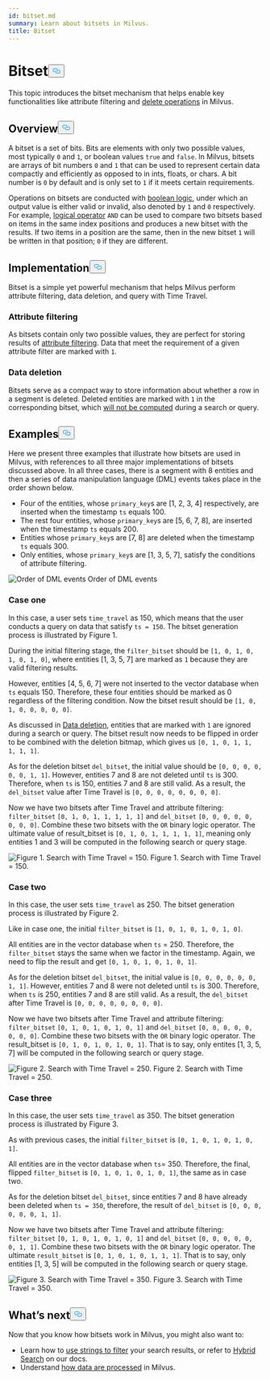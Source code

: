 ```yaml
---
id: bitset.md
summary: Learn about bitsets in Milvus.
title: Bitset
---
```

<h1 id="Bitset" class="common-anchor-header">Bitset<button data-href="#Bitset" class="anchor-icon" translate="no">
      <svg translate="no"
        aria-hidden="true"
        focusable="false"
        height="20"
        version="1.1"
        viewBox="0 0 16 16"
        width="16"
      >
        <path
          fill="#0092E4"
          fill-rule="evenodd"
          d="M4 9h1v1H4c-1.5 0-3-1.69-3-3.5S2.55 3 4 3h4c1.45 0 3 1.69 3 3.5 0 1.41-.91 2.72-2 3.25V8.59c.58-.45 1-1.27 1-2.09C10 5.22 8.98 4 8 4H4c-.98 0-2 1.22-2 2.5S3 9 4 9zm9-3h-1v1h1c1 0 2 1.22 2 2.5S13.98 12 13 12H9c-.98 0-2-1.22-2-2.5 0-.83.42-1.64 1-2.09V6.25c-1.09.53-2 1.84-2 3.25C6 11.31 7.55 13 9 13h4c1.45 0 3-1.69 3-3.5S14.5 6 13 6z"
        ></path>
      </svg>
    </button></h1><p>This topic introduces the bitset mechanism that helps enable key functionalities like attribute filtering and <a href="https://milvus.io/blog/2022-02-07-how-milvus-deletes-streaming-data-in-distributed-cluster.md">delete operations</a> in Milvus.</p>
<h2 id="Overview" class="common-anchor-header">Overview<button data-href="#Overview" class="anchor-icon" translate="no">
      <svg translate="no"
        aria-hidden="true"
        focusable="false"
        height="20"
        version="1.1"
        viewBox="0 0 16 16"
        width="16"
      >
        <path
          fill="#0092E4"
          fill-rule="evenodd"
          d="M4 9h1v1H4c-1.5 0-3-1.69-3-3.5S2.55 3 4 3h4c1.45 0 3 1.69 3 3.5 0 1.41-.91 2.72-2 3.25V8.59c.58-.45 1-1.27 1-2.09C10 5.22 8.98 4 8 4H4c-.98 0-2 1.22-2 2.5S3 9 4 9zm9-3h-1v1h1c1 0 2 1.22 2 2.5S13.98 12 13 12H9c-.98 0-2-1.22-2-2.5 0-.83.42-1.64 1-2.09V6.25c-1.09.53-2 1.84-2 3.25C6 11.31 7.55 13 9 13h4c1.45 0 3-1.69 3-3.5S14.5 6 13 6z"
        ></path>
      </svg>
    </button></h2><p>A bitset is a set of bits. Bits are elements with only two possible values, most typically <code translate="no">0</code> and <code translate="no">1</code>, or boolean values <code translate="no">true</code> and <code translate="no">false</code>. In Milvus, bitsets are arrays of bit numbers <code translate="no">0</code> and <code translate="no">1</code> that can be used to represent certain data compactly and efficiently as opposed to in ints, floats, or chars. A bit number is <code translate="no">0</code> by default and is only set to <code translate="no">1</code> if it meets certain requirements.</p>
<p>Operations on bitsets are conducted with <a href="/docs/es/boolean.md">boolean logic</a>, under which an output value is either valid or invalid, also denoted by <code translate="no">1</code> and <code translate="no">0</code> respectively. For example, <a href="https://milvus.io/docs/v2.1.x/boolean.md#Logical-operators">logical operator</a> <code translate="no">AND</code> can be used to compare two bitsets based on items in the same index positions and produces a new bitset with the results. If two items in a position are the same, then in the new bitset <code translate="no">1</code> will be written in that position; <code translate="no">0</code> if they are different.</p>
<h2 id="Implementation" class="common-anchor-header">Implementation<button data-href="#Implementation" class="anchor-icon" translate="no">
      <svg translate="no"
        aria-hidden="true"
        focusable="false"
        height="20"
        version="1.1"
        viewBox="0 0 16 16"
        width="16"
      >
        <path
          fill="#0092E4"
          fill-rule="evenodd"
          d="M4 9h1v1H4c-1.5 0-3-1.69-3-3.5S2.55 3 4 3h4c1.45 0 3 1.69 3 3.5 0 1.41-.91 2.72-2 3.25V8.59c.58-.45 1-1.27 1-2.09C10 5.22 8.98 4 8 4H4c-.98 0-2 1.22-2 2.5S3 9 4 9zm9-3h-1v1h1c1 0 2 1.22 2 2.5S13.98 12 13 12H9c-.98 0-2-1.22-2-2.5 0-.83.42-1.64 1-2.09V6.25c-1.09.53-2 1.84-2 3.25C6 11.31 7.55 13 9 13h4c1.45 0 3-1.69 3-3.5S14.5 6 13 6z"
        ></path>
      </svg>
    </button></h2><p>Bitset is a simple yet powerful mechanism that helps Milvus perform attribute filtering, data deletion, and query with Time Travel.</p>
<h3 id="Attribute-filtering" class="common-anchor-header">Attribute filtering</h3><p>As bitsets contain only two possible values, they are perfect for storing results of <a href="https://milvus.io/docs/v2.1.x/hybridsearch.md">attribute filtering</a>. Data that meet the requirement of a given attribute filter are marked with <code translate="no">1</code>.</p>
<h3 id="Data-deletion" class="common-anchor-header">Data deletion</h3><p>Bitsets serve as a compact way to store information about whether a row in a segment is deleted. Deleted entities are marked with <code translate="no">1</code> in the corresponding bitset, which <a href="https://milvus.io/blog/deleting-data-in-milvus.md">will not be computed</a> during a search or query.</p>
<h2 id="Examples" class="common-anchor-header">Examples<button data-href="#Examples" class="anchor-icon" translate="no">
      <svg translate="no"
        aria-hidden="true"
        focusable="false"
        height="20"
        version="1.1"
        viewBox="0 0 16 16"
        width="16"
      >
        <path
          fill="#0092E4"
          fill-rule="evenodd"
          d="M4 9h1v1H4c-1.5 0-3-1.69-3-3.5S2.55 3 4 3h4c1.45 0 3 1.69 3 3.5 0 1.41-.91 2.72-2 3.25V8.59c.58-.45 1-1.27 1-2.09C10 5.22 8.98 4 8 4H4c-.98 0-2 1.22-2 2.5S3 9 4 9zm9-3h-1v1h1c1 0 2 1.22 2 2.5S13.98 12 13 12H9c-.98 0-2-1.22-2-2.5 0-.83.42-1.64 1-2.09V6.25c-1.09.53-2 1.84-2 3.25C6 11.31 7.55 13 9 13h4c1.45 0 3-1.69 3-3.5S14.5 6 13 6z"
        ></path>
      </svg>
    </button></h2><p>Here we present three examples that illustrate how bitsets are used in Milvus, with references to all three major implementations of bitsets discussed above. In all three cases, there is a segment with 8 entities and then a series of data manipulation language (DML) events takes place in the order shown below.</p>
<ul>
<li>Four of the entities, whose <code translate="no">primary_key</code>s are [1, 2, 3, 4] respectively, are inserted when the timestamp <code translate="no">ts</code> equals 100.</li>
<li>The rest four entities, whose <code translate="no">primary_key</code>s are [5, 6, 7, 8], are inserted when the timestamp <code translate="no">ts</code> equals 200.</li>
<li>Entities whose <code translate="no">primary_key</code>s are [7, 8] are deleted when the timestamp <code translate="no">ts</code> equals 300.</li>
<li>Only entities, whose <code translate="no">primary_key</code>s are [1, 3, 5, 7], satisfy the conditions of attribute filtering.</li>
</ul>
<p>
  <span class="img-wrapper">
    <img translate="no" src="/docs/v2.4.x/assets/bitset_0.svg" alt="Order of DML events" class="doc-image" id="order-of-dml-events" />
    <span>Order of DML events</span>
  </span>
</p>
<h3 id="Case-one" class="common-anchor-header">Case one</h3><p>In this case, a user sets <code translate="no">time_travel</code> as 150, which means that the user conducts a query on data that satisfy <code translate="no">ts = 150</code>. The bitset generation process is illustrated by Figure 1.</p>
<p>During the initial filtering stage, the <code translate="no">filter_bitset</code> should be <code translate="no">[1, 0, 1, 0, 1, 0, 1, 0]</code>, where entities [1, 3, 5, 7] are marked as <code translate="no">1</code> because they are valid filtering results.</p>
<p>However, entities [4, 5, 6, 7] were not inserted to the vector database when <code translate="no">ts</code> equals 150. Therefore, these four entities should be marked as 0 regardless of the filtering condition. Now the bitset result should be <code translate="no">[1, 0, 1, 0, 0, 0, 0, 0]</code>.</p>
<p>As discussed in <a href="#data-deletion">Data deletion</a>, entities that are marked with <code translate="no">1</code> are ignored during a search or query. The bitset result now needs to be flipped in order to be combined with the deletion bitmap, which gives us <code translate="no">[0, 1, 0, 1, 1, 1, 1, 1]</code>.</p>
<p>As for the deletion bitset <code translate="no">del_bitset</code>, the initial value should be <code translate="no">[0, 0, 0, 0, 0, 0, 1, 1]</code>. However, entities 7 and 8 are not deleted until <code translate="no">ts</code> is 300. Therefore, when <code translate="no">ts</code> is 150, entities 7 and 8 are still valid. As a result, the <code translate="no">del_bitset</code> value after Time Travel is <code translate="no">[0, 0, 0, 0, 0, 0, 0, 0]</code>.</p>
<p>Now we have two bitsets after Time Travel and attribute filtering: <code translate="no">filter_bitset</code> <code translate="no">[0, 1, 0, 1, 1, 1, 1, 1]</code> and <code translate="no">del_bitset</code> <code translate="no">[0, 0, 0, 0, 0, 0, 0, 0]</code>.  Combine these two bitsets with the <code translate="no">OR</code> binary logic operator. The ultimate value of result_bitset is <code translate="no">[0, 1, 0, 1, 1, 1, 1, 1]</code>, meaning only entities 1 and 3 will be computed in the following search or query stage.</p>
<p>
  <span class="img-wrapper">
    <img translate="no" src="/docs/v2.4.x/assets/bitset_1.jpg" alt="Figure 1. Search with Time Travel = 150." class="doc-image" id="figure-1.-search-with-time-travel-=-150." />
    <span>Figure 1. Search with Time Travel = 150.</span>
  </span>
</p>
<h3 id="Case-two" class="common-anchor-header">Case two</h3><p>In this case, the user sets <code translate="no">time_travel</code> as 250. The bitset generation process is illustrated by Figure 2.</p>
<p>Like in case one, the initial <code translate="no">filter_bitset</code> is <code translate="no">[1, 0, 1, 0, 1, 0, 1, 0]</code>.</p>
<p>All entities are in the vector database when <code translate="no">ts</code> = 250. Therefore, the <code translate="no">filter_bitset</code> stays the same when we factor in the timestamp. Again, we need to flip the result and get <code translate="no">[0, 1, 0, 1, 0, 1, 0, 1]</code>.</p>
<p>As for the deletion bitset <code translate="no">del_bitset</code>, the initial value is <code translate="no">[0, 0, 0, 0, 0, 0, 1, 1]</code>. However, entities 7 and 8 were not deleted until <code translate="no">ts</code> is 300. Therefore, when <code translate="no">ts</code> is 250, entities 7 and 8 are still valid. As a result, the <code translate="no">del_bitset</code> after Time Travel is <code translate="no">[0, 0, 0, 0, 0, 0, 0, 0]</code>.</p>
<p>Now we have two bitsets after Time Travel and attribute filtering: <code translate="no">filter_bitset</code> <code translate="no">[0, 1, 0, 1, 0, 1, 0, 1]</code> and <code translate="no">del_bitset</code> <code translate="no">[0, 0, 0, 0, 0, 0, 0, 0]</code>. Combine these two bitsets with the <code translate="no">OR</code> binary logic operator. The result_bitset is <code translate="no">[0, 1, 0, 1, 0, 1, 0, 1]</code>. That is to say, only entites [1, 3, 5, 7] will be computed in the following search or query stage.</p>
<p>
  <span class="img-wrapper">
    <img translate="no" src="/docs/v2.4.x/assets/bitset_2.jpg" alt="Figure 2. Search with Time Travel = 250." class="doc-image" id="figure-2.-search-with-time-travel-=-250." />
    <span>Figure 2. Search with Time Travel = 250.</span>
  </span>
</p>
<h3 id="Case-three" class="common-anchor-header">Case three</h3><p>In this case, the user sets <code translate="no">time_travel</code> as 350. The bitset generation process is illustrated by Figure 3.</p>
<p>As with previous cases, the initial <code translate="no">filter_bitset</code> is <code translate="no">[0, 1, 0, 1, 0, 1, 0, 1]</code>.</p>
<p>All entities are in the vector database when <code translate="no">ts</code>= 350. Therefore, the final, flipped <code translate="no">filter_bitset</code> is <code translate="no">[0, 1, 0, 1, 0, 1, 0, 1]</code>, the same as in case two.</p>
<p>As for the deletion bitset <code translate="no">del_bitset</code>, since entities 7 and 8 have already been deleted when <code translate="no">ts = 350</code>, therefore, the result of <code translate="no">del_bitset</code> is <code translate="no">[0, 0, 0, 0, 0, 0, 1, 1]</code>.</p>
<p>Now we have two bitsets after Time Travel and attribute filtering: <code translate="no">filter_bitset</code> <code translate="no">[0, 1, 0, 1, 0, 1, 0, 1]</code> and <code translate="no">del_bitset</code> <code translate="no">[0, 0, 0, 0, 0, 0, 1, 1]</code>.  Combine these two bitsets with the <code translate="no">OR</code> binary logic operator. The ultimate <code translate="no">result_bitset</code> is <code translate="no">[0, 1, 0, 1, 0, 1, 1, 1]</code>. That is to say, only entities [1, 3, 5] will be computed in the following search or query stage.</p>
<p>
  <span class="img-wrapper">
    <img translate="no" src="/docs/v2.4.x/assets/bitset_3.jpg" alt="Figure 3. Search with Time Travel = 350." class="doc-image" id="figure-3.-search-with-time-travel-=-350." />
    <span>Figure 3. Search with Time Travel = 350.</span>
  </span>
</p>
<h2 id="Whats-next" class="common-anchor-header">What’s next<button data-href="#Whats-next" class="anchor-icon" translate="no">
      <svg translate="no"
        aria-hidden="true"
        focusable="false"
        height="20"
        version="1.1"
        viewBox="0 0 16 16"
        width="16"
      >
        <path
          fill="#0092E4"
          fill-rule="evenodd"
          d="M4 9h1v1H4c-1.5 0-3-1.69-3-3.5S2.55 3 4 3h4c1.45 0 3 1.69 3 3.5 0 1.41-.91 2.72-2 3.25V8.59c.58-.45 1-1.27 1-2.09C10 5.22 8.98 4 8 4H4c-.98 0-2 1.22-2 2.5S3 9 4 9zm9-3h-1v1h1c1 0 2 1.22 2 2.5S13.98 12 13 12H9c-.98 0-2-1.22-2-2.5 0-.83.42-1.64 1-2.09V6.25c-1.09.53-2 1.84-2 3.25C6 11.31 7.55 13 9 13h4c1.45 0 3-1.69 3-3.5S14.5 6 13 6z"
        ></path>
      </svg>
    </button></h2><p>Now that you know how bitsets work in Milvus, you might also want to:</p>
<ul>
<li>Learn how to <a href="https://milvus.io/blog/2022-08-08-How-to-use-string-data-to-empower-your-similarity-search-applications.md">use strings to filter</a> your search results, or refer to <a href="https://milvus.io/docs/hybridsearch.md">Hybrid Search</a> on our docs.</li>
<li>Understand <a href="https://milvus.io/docs/v2.1.x/data_processing.md">how data are processed</a> in Milvus.</li>
</ul>
